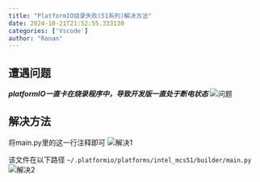 ```yaml
---
title: "PlatformIO烧录失败(51系列)解决方法"
date: 2024-10-21T21:52:55.333130
categories: ['Vscode']
author: "Ronan"
---
```

## 遭遇问题

***platformIO一直卡在烧录程序中，导致开发版一直处于断电状态***
![问题](https://imgs.ronan.us.kg/PIO1.png)

## 解决方法

将main.py里的这一行注释即可
![解决1](https://imgs.ronan.us.kg/PIO2.png)

该文件在以下路径
`~/.platformio/platforms/intel_mcs51/builder/main.py`
![解决2](https://imgs.ronan.us.kg/PIO3.png)
